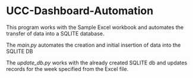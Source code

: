 # UCC-Dashboard-Automation

This program works with the Sample Excel workbook and automates the transfer of data into a SQLITE database.

The *main.py* automates the creation and initial insertion of data into the SQLITE DB

The *update_db.py* works with the already created SQLITE db and updates records for the week specified from the Excel file.
